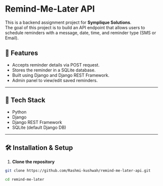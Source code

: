 
# Remind-Me-Later API

This is a backend assignment project for **Symplique Solutions**.  
The goal of this project is to build an API endpoint that allows users to schedule reminders with a message, date, time, and reminder type (SMS or Email).

## 📌 Features

- Accepts reminder details via POST request.
- Stores the reminder in a SQLite database.
- Built using Django and Django REST Framework.
- Admin panel to view/edit saved reminders.

---

## 🚀 Tech Stack

- Python
- Django
- Django REST Framework
- SQLite (default Django DB)

---

## 🛠️ Installation & Setup

1. **Clone the repository**
```bash
git clone https://github.com/Rashmi-kushwah/remind-me-later-api.git

cd remind-me-later